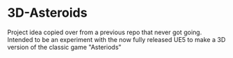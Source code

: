 # 3D-Asteroids
Project idea copied over from a previous repo that never got going. Intended to be an experiment with the now fully released UE5 to make a 3D version of the classic game "Asteriods"
